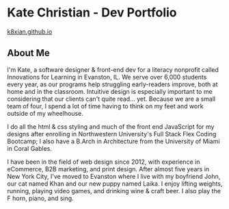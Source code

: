 # Kate Christian - Dev Portfolio

[k8xian.github.io](https://k8xian.github.io)

## About Me
I'm Kate, a software designer & front-end dev for a literacy nonprofit called Innovations for Learning in Evanston, IL. We serve over 6,000 students every year, as our programs help struggling early-readers improve, both at home and in the classroom. Intuitive design is especially important to me considering that our clients can't quite read... yet. Because we are a small team of four, I spend a lot of time having to think on my feet and work outside of my wheelhouse.

I do all the html & css styling and much of the front end JavaScript for my designs after enrolling in Northwestern University's Full Stack Flex Coding Bootcamp; I also have a B.Arch in Architecture from the University of Miami in Coral Gables.

I have been in the field of web design since 2012, with experience in eCommerce, B2B marketing, and print design. After almost five years in New York City, I've moved to Evanston where I live with my boyfriend John, our cat named Khan and our new puppy named Laika. I enjoy lifting weights, running, playing video games, and drinking wine & craft beer. I also play the F horn, piano, and sing.
